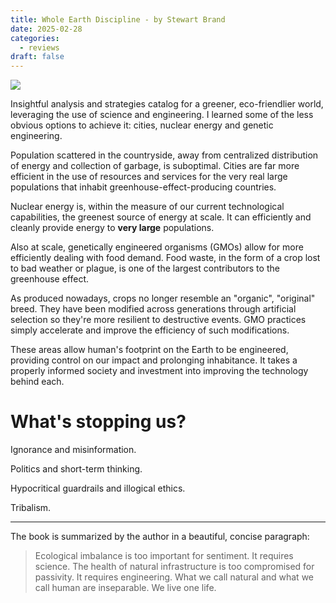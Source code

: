 ```yaml
---
title: Whole Earth Discipline - by Stewart Brand
date: 2025-02-28
categories:
  - reviews
draft: false
---
```


![](https://images-na.ssl-images-amazon.com/images/S/compressed.photo.goodreads.com/books/1564576667i/6411373.jpg)

Insightful analysis and strategies catalog for a greener, eco-friendlier world, leveraging the use of science and engineering.
I learned some of the less obvious options to achieve it: cities, nuclear energy and genetic engineering.

Population scattered in the countryside, away from centralized distribution of energy and collection of garbage, is suboptimal.
Cities are far more efficient in the use of resources and services for the very real large populations that inhabit greenhouse-effect-producing countries.

Nuclear energy is, within the measure of our current technological capabilities, the greenest source of energy at scale.
It can efficiently and cleanly provide energy to **very large** populations.

Also at scale, genetically engineered organisms (GMOs) allow for more efficiently dealing with food demand.
Food waste, in the form of a crop lost to bad weather or plague, is one of the largest contributors to the greenhouse effect. 

As produced nowadays, crops no longer resemble an "organic", "original" breed.
They have been modified across generations through artificial selection so they're more resilient to destructive events.
GMO practices simply accelerate and improve the efficiency of such modifications.

These areas allow human's footprint on the Earth to be engineered, providing control on our impact and prolonging inhabitance. 
It takes a properly informed society and investment into improving the technology behind each. 

# What's stopping us?

Ignorance and misinformation.

Politics and short-term thinking.

Hypocritical guardrails and illogical ethics.

Tribalism.

---

The book is summarized by the author in a beautiful, concise paragraph:

> Ecological imbalance is too important for sentiment. It requires science. The health of natural infrastructure is too compromised for passivity. It requires engineering. What we call natural and what we call human are inseparable. We live one life.
